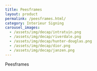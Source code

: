 ```yaml
---
title: Peesframes
layout: product
permalink: /peesframes.html/
category: Interieur Signing
carousel_images:
  - /assets/img/decap/intratuin.png
  - /assets/img/decap/riverdale.png
  - /assets/img/decap/hunter-douglas.png
  - /assets/img/decap/dior.png
  - /assets/img/decap/janzen.png
---
```


Peesframes
